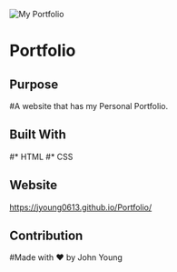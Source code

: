![My Portfolio](https://user-images.githubusercontent.com/87405768/132858420-37deb1f8-7fe2-43a0-bc7b-48478b2c59b2.png)
# Portfolio

## Purpose
#A website that has my Personal Portfolio.

## Built With
#* HTML
#* CSS

## Website
https://jyoung0613.github.io/Portfolio/

## Contribution
#Made with ❤️ by John Young

